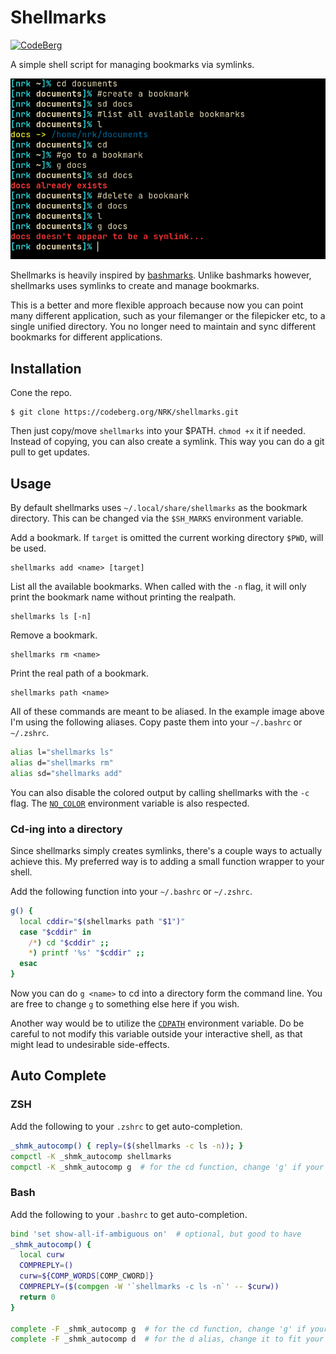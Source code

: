 # Shellmarks

[![CodeBerg](https://img.shields.io/badge/Hosted_at-Codeberg-%232185D0?style=flat-square&logo=CodeBerg)](https://codeberg.org/NRK/shellmarks)

A simple shell script for managing bookmarks via symlinks.

![shellmarks](shellmarks.png)

Shellmarks is heavily inspired by [bashmarks].
Unlike bashmarks however, shellmarks uses symlinks to create and manage bookmarks.

[bashmarks]: https://github.com/huyng/bashmarks

This is a better and more flexible approach because now you can point many
different application, such as your filemanger or the filepicker etc, to a
single unified directory. You no longer need to maintain and sync different
bookmarks for different applications.

## Installation

Cone the repo.

```console
$ git clone https://codeberg.org/NRK/shellmarks.git
```

Then just copy/move `shellmarks` into your $PATH. `chmod +x` it if needed.
Instead of copying, you can also create a symlink. This way you can do a git
pull to get updates.

## Usage

By default shellmarks uses `~/.local/share/shellmarks` as the bookmark
directory. This can be changed via the `$SH_MARKS` environment variable.

Add a bookmark. If `target` is omitted the current working directory `$PWD`,
will be used.
```
shellmarks add <name> [target]
```

List all the available bookmarks. When called with the `-n` flag, it will only
print the bookmark name without printing the realpath.
```
shellmarks ls [-n]
```

Remove a bookmark.
```
shellmarks rm <name>
```

Print the real path of a bookmark.
```
shellmarks path <name>
```

All of these commands are meant to be aliased. In the example image above I'm
using the following aliases. Copy paste them into your `~/.bashrc` or
`~/.zshrc`.

```sh
alias l="shellmarks ls"
alias d="shellmarks rm"
alias sd="shellmarks add"
```

You can also disable the colored output by calling shellmarks with the `-c` flag.
The [`NO_COLOR`][no-color] environment variable is also respected.

[no-color]: https://no-color.org

### Cd-ing into a directory

Since shellmarks simply creates symlinks, there's a couple ways to actually
achieve this. My preferred way is to adding a small function wrapper to your
shell.

Add the following function into your `~/.bashrc` or `~/.zshrc`.

```sh
g() {
  local cddir="$(shellmarks path "$1")"
  case "$cddir" in
    /*) cd "$cddir" ;;
    *) printf '%s' "$cddir" ;;
  esac
}
```

Now you can do `g <name>` to cd into a directory form the command line. You are
free to change `g` to something else here if you wish.

Another way would be to utilize the [`CDPATH`][cdpath] environment variable.
Do be careful to not modify this variable outside your interactive shell, as
that might lead to undesirable side-effects.

[cdpath]: https://linux.101hacks.com/cd-command/cdpath/

## Auto Complete

### ZSH

Add the following to your `.zshrc` to get auto-completion.

```zsh
_shmk_autocomp() { reply=($(shellmarks -c ls -n)); }
compctl -K _shmk_autocomp shellmarks
compctl -K _shmk_autocomp g  # for the cd function, change 'g' if your function is named differently
```

### Bash

Add the following to your `.bashrc` to get auto-completion.

```bash
bind 'set show-all-if-ambiguous on'  # optional, but good to have
_shmk_autocomp() {
  local curw
  COMPREPLY=()
  curw=${COMP_WORDS[COMP_CWORD]}
  COMPREPLY=($(compgen -W '`shellmarks -c ls -n`' -- $curw))
  return 0
}

complete -F _shmk_autocomp g  # for the cd function, change 'g' if your function is named differently
complete -F _shmk_autocomp d  # for the d alias, change it to fit your alias
```
